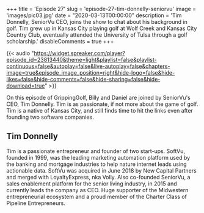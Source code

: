 +++
title = 'Episode 27'
slug = 'episode-27-tim-donnelly-seniorvu'
image = 'images/pic03.jpg'
date = "2020-03-13T00:00:00"
description = 'Tim Donnelly, SeniorVu CEO, joins the show to chat about his background in golf. Tim grew up in Kansas City playing golf at Wolf Creek and Kansas City Country Club, eventually attended the University of Tulsa through a golf scholarship.'
disableComments = true
+++

{{< audio "https://widget.spreaker.com/player?episode_id=23813440&theme=light&playlist=false&playlist-continuous=false&autoplay=false&live-autoplay=false&chapters-image=true&episode_image_position=right&hide-logo=false&hide-likes=false&hide-comments=false&hide-sharing=false&hide-download=true" >}}

On this episode of GrippingGolf, Billy and Daniel are joined by SeniorVu's CEO, Tim Donnelly. Tim is as passionate, if not more about the game of golf. Tim is a native of Kansas City, and still finds time to hit the links even after founding two software companies.

## Tim Donnelly

Tim is a passionate entrepreneur and founder of two start-ups. SoftVu, founded in 1999, was the leading marketing automation platform used by the banking and mortgage industries to help nature internet leads using actionable data. SoftVu was acquired in June 2018 by New Capital Partners and merged with LoyaltyExpress, nka Volly. Also co-founded SeniorVu, a sales enablement platform for the senior living industry, in 2015 and currently leads the company as CEO. Huge supporter of the Midwestern entrepreneurial ecosystem and a proud member of the Charter Class of Pipeline Entrepreneurs.


